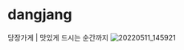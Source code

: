 # dangjang
당장가게 | 맛있게 드시는 순간까지
![20220511_145921](https://user-images.githubusercontent.com/87467958/167779125-a0706c37-42fc-4856-ace5-e2f5b99556e2.png)
